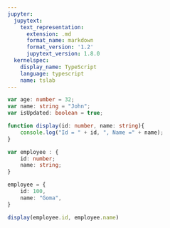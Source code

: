 ```yaml
---
jupyter:
  jupytext:
    text_representation:
      extension: .md
      format_name: markdown
      format_version: '1.2'
      jupytext_version: 1.8.0
  kernelspec:
    display_name: TypeScript
    language: typescript
    name: tslab
---
```


```typescript
var age: number = 32;
var name: string = "John";
var isUpdated: boolean = true;
```

```typescript
function display(id: number, name: string){
    console.log("Id = " + id, ", Name =" + name);
}
```

```typescript
var employee : {
    id: number;
    name: string;
}

employee = {
    id: 100,
    name: "Goma",
}
```

```typescript
display(employee.id, employee.name)
```
